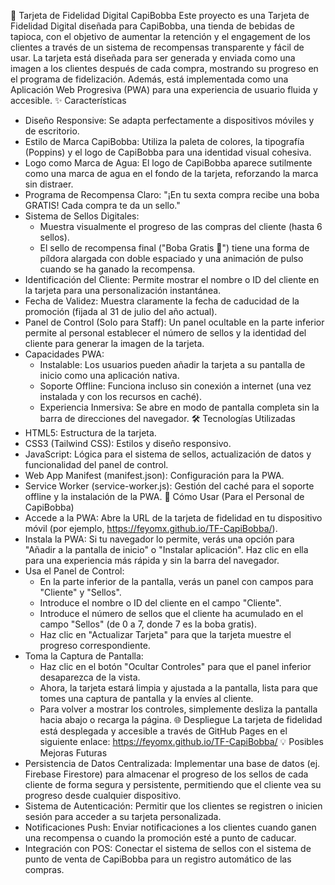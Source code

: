 🥤 Tarjeta de Fidelidad Digital CapiBobba
Este proyecto es una Tarjeta de Fidelidad Digital diseñada para CapiBobba, una tienda de bebidas de tapioca, con el objetivo de aumentar la retención y el engagement de los clientes a través de un sistema de recompensas transparente y fácil de usar.
La tarjeta está diseñada para ser generada y enviada como una imagen a los clientes después de cada compra, mostrando su progreso en el programa de fidelización. Además, está implementada como una Aplicación Web Progresiva (PWA) para una experiencia de usuario fluida y accesible.
✨ Características
 * Diseño Responsive: Se adapta perfectamente a dispositivos móviles y de escritorio.
 * Estilo de Marca CapiBobba: Utiliza la paleta de colores, la tipografía (Poppins) y el logo de CapiBobba para una identidad visual cohesiva.
 * Logo como Marca de Agua: El logo de CapiBobba aparece sutilmente como una marca de agua en el fondo de la tarjeta, reforzando la marca sin distraer.
 * Programa de Recompensa Claro: "¡En tu sexta compra recibe una boba GRATIS! Cada compra te da un sello."
 * Sistema de Sellos Digitales:
   * Muestra visualmente el progreso de las compras del cliente (hasta 6 sellos).
   * El sello de recompensa final ("Boba Gratis 🧋") tiene una forma de píldora alargada con doble espaciado y una animación de pulso cuando se ha ganado la recompensa.
 * Identificación del Cliente: Permite mostrar el nombre o ID del cliente en la tarjeta para una personalización instantánea.
 * Fecha de Validez: Muestra claramente la fecha de caducidad de la promoción (fijada al 31 de julio del año actual).
 * Panel de Control (Solo para Staff): Un panel ocultable en la parte inferior permite al personal establecer el número de sellos y la identidad del cliente para generar la imagen de la tarjeta.
 * Capacidades PWA:
   * Instalable: Los usuarios pueden añadir la tarjeta a su pantalla de inicio como una aplicación nativa.
   * Soporte Offline: Funciona incluso sin conexión a internet (una vez instalada y con los recursos en caché).
   * Experiencia Inmersiva: Se abre en modo de pantalla completa sin la barra de direcciones del navegador.
🛠️ Tecnologías Utilizadas
 * HTML5: Estructura de la tarjeta.
 * CSS3 (Tailwind CSS): Estilos y diseño responsivo.
 * JavaScript: Lógica para el sistema de sellos, actualización de datos y funcionalidad del panel de control.
 * Web App Manifest (manifest.json): Configuración para la PWA.
 * Service Worker (service-worker.js): Gestión del caché para el soporte offline y la instalación de la PWA.
🚀 Cómo Usar (Para el Personal de CapiBobba)
 * Accede a la PWA: Abre la URL de la tarjeta de fidelidad en tu dispositivo móvil (por ejemplo, https://feyomx.github.io/TF-CapiBobba/).
 * Instala la PWA: Si tu navegador lo permite, verás una opción para "Añadir a la pantalla de inicio" o "Instalar aplicación". Haz clic en ella para una experiencia más rápida y sin la barra del navegador.
 * Usa el Panel de Control:
   * En la parte inferior de la pantalla, verás un panel con campos para "Cliente" y "Sellos".
   * Introduce el nombre o ID del cliente en el campo "Cliente".
   * Introduce el número de sellos que el cliente ha acumulado en el campo "Sellos" (de 0 a 7, donde 7 es la boba gratis).
   * Haz clic en "Actualizar Tarjeta" para que la tarjeta muestre el progreso correspondiente.
 * Toma la Captura de Pantalla:
   * Haz clic en el botón "Ocultar Controles" para que el panel inferior desaparezca de la vista.
   * Ahora, la tarjeta estará limpia y ajustada a la pantalla, lista para que tomes una captura de pantalla y la envíes al cliente.
   * Para volver a mostrar los controles, simplemente desliza la pantalla hacia abajo o recarga la página.
🌐 Despliegue
La tarjeta de fidelidad está desplegada y accesible a través de GitHub Pages en el siguiente enlace:
https://feyomx.github.io/TF-CapiBobba/
💡 Posibles Mejoras Futuras
 * Persistencia de Datos Centralizada: Implementar una base de datos (ej. Firebase Firestore) para almacenar el progreso de los sellos de cada cliente de forma segura y persistente, permitiendo que el cliente vea su progreso desde cualquier dispositivo.
 * Sistema de Autenticación: Permitir que los clientes se registren o inicien sesión para acceder a su tarjeta personalizada.
 * Notificaciones Push: Enviar notificaciones a los clientes cuando ganen una recompensa o cuando la promoción esté a punto de caducar.
 * Integración con POS: Conectar el sistema de sellos con el sistema de punto de venta de CapiBobba para un registro automático de las compras.

